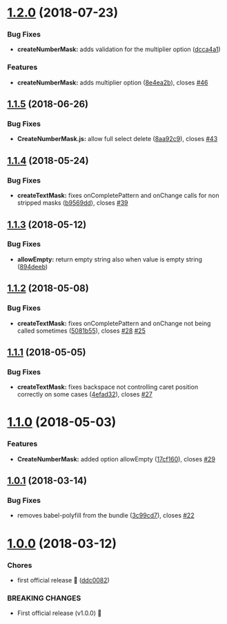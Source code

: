 <a name="1.2.0"></a>
# [1.2.0](https://github.com/renato-bohler/redux-form-input-masks/compare/v1.1.5...v1.2.0) (2018-07-23)


### Bug Fixes

* **createNumberMask:** adds validation for the multiplier option ([dcca4a1](https://github.com/renato-bohler/redux-form-input-masks/commit/dcca4a1))


### Features

* **createNumberMask:** adds multiplier option ([8e4ea2b](https://github.com/renato-bohler/redux-form-input-masks/commit/8e4ea2b)), closes [#46](https://github.com/renato-bohler/redux-form-input-masks/issues/46)

<a name="1.1.5"></a>
## [1.1.5](https://github.com/renato-bohler/redux-form-input-masks/compare/v1.1.4...v1.1.5) (2018-06-26)


### Bug Fixes

* **CreateNumberMask.js:** allow full select delete ([8aa92c9](https://github.com/renato-bohler/redux-form-input-masks/commit/8aa92c9)), closes [#43](https://github.com/renato-bohler/redux-form-input-masks/issues/43)

<a name="1.1.4"></a>
## [1.1.4](https://github.com/renato-bohler/redux-form-input-masks/compare/v1.1.3...v1.1.4) (2018-05-24)


### Bug Fixes

* **createTextMask:** fixes onCompletePattern and onChange calls for non stripped masks ([b9569dd](https://github.com/renato-bohler/redux-form-input-masks/commit/b9569dd)), closes [#39](https://github.com/renato-bohler/redux-form-input-masks/issues/39)

<a name="1.1.3"></a>
## [1.1.3](https://github.com/renato-bohler/redux-form-input-masks/compare/v1.1.2...v1.1.3) (2018-05-12)


### Bug Fixes

* **allowEmpty:** return empty string also when value is empty string ([894deeb](https://github.com/renato-bohler/redux-form-input-masks/commit/894deeb))

<a name="1.1.2"></a>
## [1.1.2](https://github.com/renato-bohler/redux-form-input-masks/compare/v1.1.1...v1.1.2) (2018-05-08)


### Bug Fixes

* **createTextMask:** fixes onCompletePattern and onChange not being called sometimes ([5081b55](https://github.com/renato-bohler/redux-form-input-masks/commit/5081b55)), closes [#28](https://github.com/renato-bohler/redux-form-input-masks/issues/28) [#25](https://github.com/renato-bohler/redux-form-input-masks/issues/25)

<a name="1.1.1"></a>
## [1.1.1](https://github.com/renato-bohler/redux-form-input-masks/compare/v1.1.0...v1.1.1) (2018-05-05)


### Bug Fixes

* **createTextMask:** fixes backspace not controlling caret position correctly on some cases ([4efad32](https://github.com/renato-bohler/redux-form-input-masks/commit/4efad32)), closes [#27](https://github.com/renato-bohler/redux-form-input-masks/issues/27)

<a name="1.1.0"></a>
# [1.1.0](https://github.com/renato-bohler/redux-form-input-masks/compare/v1.0.1...v1.1.0) (2018-05-03)


### Features

* **CreateNumberMask:** added option allowEmpty ([17cf160](https://github.com/renato-bohler/redux-form-input-masks/commit/17cf160)), closes [#29](https://github.com/renato-bohler/redux-form-input-masks/issues/29)

<a name="1.0.1"></a>
## [1.0.1](https://github.com/renato-bohler/redux-form-input-masks/compare/v1.0.0...v1.0.1) (2018-03-14)


### Bug Fixes

* removes babel-polyfill from the bundle ([3c99cd7](https://github.com/renato-bohler/redux-form-input-masks/commit/3c99cd7)), closes [#22](https://github.com/renato-bohler/redux-form-input-masks/issues/22)

<a name="1.0.0"></a>
# [1.0.0](https://github.com/renato-bohler/redux-form-input-masks/compare/v0.4.1...v1.0.0) (2018-03-12)


### Chores

* first official release :tada: ([ddc0082](https://github.com/renato-bohler/redux-form-input-masks/commit/ddc0082))


### BREAKING CHANGES

* First official release (v1.0.0) :tada:
